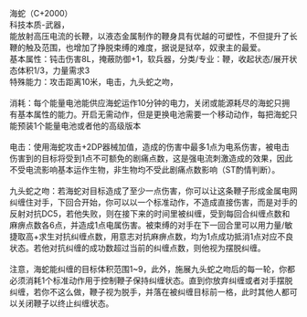 <title>海蛇</title>
<meta name="GENERATOR" content="WinCHM">
<meta http-equiv="Content-Type" content="text/html; charset=gb2312">
<br>海蛇（C+2000） 
<br>科技本质-武器， 
<br>能放射高压电流的长鞭，以液态金属制作的鞭身具有优越的可塑性，不但提升了长鞭的触及范围，也增加了挣脱束缚的难度，据说是狱卒，奴隶主的最爱。 
<br>基本属性：钝击伤害8L，掩蔽防御+1，软兵器，分类/专业：鞭，收起状态/展开状态体积1/3，力量需求3 
<br>特殊能力：攻击距离10米，电击，九头蛇之吻， 
<br>
<br>消耗：每个能量电池能供应海蛇运作10分钟的电力，关闭或能源耗尽的海蛇只拥有基本属性的能力。开启无需动作，但是更换电池需要一个移动动作，每把海蛇只能预装1个能量电池或者他的高级版本 
<br>
<br>电击：使用海蛇攻击+2DP器械加值，造成的伤害中最多1点为电系伤害，被电击伤害到的目标将受到1点不可额免的剧痛点数，这是强电流刺激造成的效果，因此不受电流影响基本运作生物，非生物均不受此剧痛点数影响（ST酌情判断）。 
<br>
<br>九头蛇之吻：若海蛇对目标造成了至少一点伤害，你可以让这条鞭子形成金属电网纠缠住对手，下回合开始，你可以以一个标准动作，不造成直接伤害，而是对手的反射对抗DC5，若他失败，则在接下来的时间里被纠缠，受到每回合纠缠点数和麻痹点数各6点，并造成1点电属伤害。被束缚的对手在下一回合里可以用力量/敏捷取高+求生对抗纠缠点数，用意志对抗麻痹点数，均为1点成功抵消1点对应不良状态。若他对抗纠缠的成功数超过当前的纠缠点数，则他视为摆脱纠缠。 
<br>
<br>注意，海蛇能纠缠的目标体积范围1~9，此外，施展九头蛇之吻后的每一轮，你都必须消耗1个标准动作用于控制鞭子保持纠缠状态。直到你放弃纠缠或者对手摆脱纠缠，若你不这么做，鞭子视为脱手，并落在被纠缠目标前一格，此时其他人都可以关闭鞭子以终止纠缠状态。
<br>
<br>